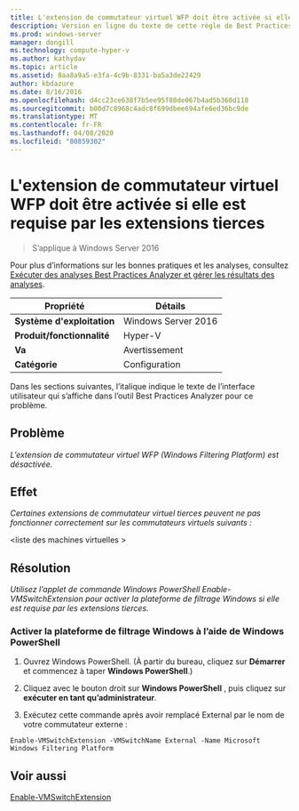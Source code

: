 ```yaml
---
title: L'extension de commutateur virtuel WFP doit être activée si elle est requise par les extensions tierces
description: Version en ligne du texte de cette règle de Best Practices Analyzer.
ms.prod: windows-server
manager: dongill
ms.technology: compute-hyper-v
ms.author: kathydav
ms.topic: article
ms.assetid: 8aa8a9a5-e3fa-4c9b-8331-ba5a3de22429
author: kbdazure
ms.date: 8/16/2016
ms.openlocfilehash: d4cc23ce638f7b5ee95f80de067b4ad5b360d118
ms.sourcegitcommit: b00d7c8968c4adc8f699dbee694afe6ed36bc9de
ms.translationtype: MT
ms.contentlocale: fr-FR
ms.lasthandoff: 04/08/2020
ms.locfileid: "80859302"
---
```

# <a name="the-wfp-virtual-switch-extension-should-be-enabled-if-it-is-required-by-third-party-extensions"></a>L'extension de commutateur virtuel WFP doit être activée si elle est requise par les extensions tierces

>S’applique à Windows Server 2016

Pour plus d’informations sur les bonnes pratiques et les analyses, consultez [Exécuter des analyses Best Practices Analyzer et gérer les résultats des analyses](https://go.microsoft.com/fwlink/p/?LinkID=223177).  
  
|Propriété|Détails|  
|-|-|  
|**Système d'exploitation**|Windows Server 2016|  
|**Produit/fonctionnalité**|Hyper-V|  
|**Va**|Avertissement|  
|**Catégorie**|Configuration|  
  
Dans les sections suivantes, l’italique indique le texte de l’interface utilisateur qui s’affiche dans l’outil Best Practices Analyzer pour ce problème.  
  
## <a name="issue"></a>**Problème**  
*L’extension de commutateur virtuel WFP (Windows Filtering Platform) est désactivée.*  
  
## <a name="impact"></a>**Effet**  
*Certaines extensions de commutateur virtuel tierces peuvent ne pas fonctionner correctement sur les commutateurs virtuels suivants :*  
  
\<liste des machines virtuelles >  
  
## <a name="resolution"></a>**Résolution**  
*Utilisez l’applet de commande Windows PowerShell Enable-VMSwitchExtension pour activer la plateforme de filtrage Windows si elle est requise par les extensions tierces.*  
  
### <a name="enable-the-windows-filtering-platform-using-windows-powershell"></a>Activer la plateforme de filtrage Windows à l’aide de Windows PowerShell  
  
1.  Ouvrez Windows PowerShell. (À partir du bureau, cliquez sur **Démarrer** et commencez à taper **Windows PowerShell**.)  
  
2.  Cliquez avec le bouton droit sur **Windows PowerShell** , puis cliquez sur **exécuter en tant qu’administrateur**.  
  
3.  Exécutez cette commande après avoir remplacé External par le nom de votre commutateur externe :  
  
```  
Enable-VMSwitchExtension -VMSwitchName External -Name Microsoft Windows Filtering Platform  
```  
  
## <a name="see-also"></a>Voir aussi  
[Enable-VMSwitchExtension](https://technet.microsoft.com/library/hh848541.aspx)  
  


